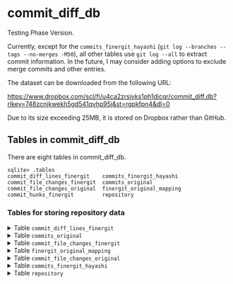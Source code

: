 # commit_diff_db
Testing Phase Version.

Currently, except for the `commits_finergit_hayashi` (`git log --branches --tags --no-merges -M50`), all other tables use `git log --all` to extract commit information. In the future, I may consider adding options to exclude merge commits and other entries.

The dataset can be downloaded from the following URL:

https://www.dropbox.com/scl/fi/u4ca2zrsjyks1ph1dicqr/commit_diff.db?rlkey=748zcnjkwekh5gd541qvhp95j&st=rgpkfpn4&dl=0

Due to its size exceeding 25MB, it is stored on Dropbox rather than GitHub.

## Tables in commit_diff_db

There are eight tables in commit_diff_db.
```shell-session
sqlite> .tables
commit_diff_lines_finergit    commits_finergit_hayashi    
commit_file_changes_finergit  commits_original            
commit_file_changes_original  finergit_original_mapping   
commit_hunks_finergit         repository                   
```

### Tables for storing repository data

<details>
<summary>Table <code>commit_diff_lines_finergit</code></summary>

- The schema of table `commit_diff_lines_finergit` is as follows.
  - To set the primary key, an auto-increment ID was added.

| Field Name       | Data Type           | Nullable | Primary/Foreign Key | Description                                                   |
|------------------|---------------------|----------|----------------------|---------------------------------------------------------------|
| id               | INTEGER             | No       | Primary Key          | Auto-incremented unique identifier                            |
| commit_id        | VARCHAR(40)         | No       |                      | FinerGit commit ID                                            |
| repository_name  | VARCHAR(255)        | No       |                      | Repository name                                               |
| old_filename     | VARCHAR(255)        | No       |                      | Old file name including path                                  |
| new_filename     | VARCHAR(255)        | No       |                      | New file name including path                                  |
| hunk_id          | INTEGER             | No       |                      | Unique identifier for the hunk, starting from 0              |
| hunk_header      | TEXT                | No       |                      | Header information of the hunk, describing the context or code location |
| hunk_size_lines  | INTEGER             | No       |                      | Total number of lines in the hunk                             |
| line_id          | INT                 | No       |                      | Unique identifier for the line, starting from 0              |
| change_type      | ENUM('+', '-')      | No       |                      | Type of change (`+` for addition, `-` for deletion)           |
| token_type       | VARCHAR(50)         | Yes      |                      | Type of token; for comment lines, it may be empty or `JAVADOCCOMMENT` |
| token_value      | TEXT                | No       |                      | Value of the token                                            |


</details>





<details>
<summary>Table <code>commits_original</code></summary>

- The schema of table `commits_original` is as follows.
  - **`is_code_file_modified`** can help filter out commits that do not contain code file (e.g..java) changes.


| Field Name              | Data Type      | Nullable | Primary/Foreign Key | Description                                                       |
|-------------------------|----------------|----------|----------------------|-------------------------------------------------------------------|
| commit_id               | VARCHAR(40)    | No       | Primary Key          | Original Commit ID                            |
| repository_name   | VARCHAR(255)   | No      |                      | Name of the repository, used to identify or describe it      |
| commit_message_subject  | TEXT           | Yes      |                      | Commit message subject                                           |
| is_file_modified        | TINYINT(1)     | No       |                      | With/Without File Modification                                  |
| is_code_file_modified   | TINYINT(1)     | No       |                      | With/Without Code File Modification                            |
| commit_date             | TIMESTAMP      | No       |                      | UTC time, without timezone information                              |

</details>


<details>
<summary>Table <code>commit_file_changes_finergit</code></summary>

- The schema of table `commit_file_changes_finergit` is as follows.
  - To set the primary key, an auto-increment ID was added.

| Field Name       | Data Type       | Nullable | Primary/Foreign Key | Description                                                   |
|------------------|-----------------|----------|----------------------|---------------------------------------------------------------|
| id               | INTEGER         | No       | Primary Key          | Auto-increment                                                |
| commit_id        | VARCHAR(40)     | No       |                      | Finergit commit ID (SHA1 hash value)                         |
| repository_name  | VARCHAR(255)    | No       |                      | Repository name                                               |
| file_status      | VARCHAR(10)     | No       |                      | File status: A (Added), M (Modified), D (Deleted), Rxx (Renamed), Cxx (Copied), etc. |
| old_filename     | VARCHAR(255)    | No       |                      | Old file name including path                                  |
| new_filename     | VARCHAR(255)    | No       |                      | New file name including path                                  |

</details>


<details>
<summary>Table <code>finergit_original_mapping</code></summary>

- The schema of table `finergit_original_mapping` is as follows.
  
| Field Name         | Data Type      | Nullable | Primary/Foreign Key | Description                |
|--------------------|----------------|----------|----------------------|----------------------------|
| commit_id          | VARCHAR(40)    | No       | Primary Key          | FinerGit commit ID         |
| original_commit_id | VARCHAR(7)     | No       |                      | Original Commit ID         |
| repository_name  | VARCHAR(255)    | No       |                      | Repository name                                               |
| commit_date        | TIMESTAMP      | Yes      |                      | UTC time, without timezone information  |

</details>


<details>
<summary>Table <code>commit_file_changes_original</code></summary>

- The schema of table `commit_file_changes_original` is as follows.
  - To set the primary key, an auto-increment ID was added.


| Field Name       | Data Type       | Nullable | Primary/Foreign Key | Description                                                   |
|------------------|-----------------|----------|----------------------|---------------------------------------------------------------|
| id               | INTEGER         | No       | Primary Key          | Auto-increment                                                |
| commit_id        | VARCHAR(40)     | No       |                      | Original commit ID (SHA1 hash value)                         |
| repository_name  | VARCHAR(255)    | No       |                      | Repository name                                               |
| file_status      | VARCHAR(10)     | No       |                      | File status: A (Added), M (Modified), D (Deleted), Rxx (Renamed), Cxx (Copied), etc. |
| old_filename     | VARCHAR(255)    | No       |                      | Old file name including path                                  |
| new_filename     | VARCHAR(255)    | No       |                      | New file name including path                                  |


| File Status | old_filename               | new_filename              |
|-------------|----------------------------|---------------------------|
| A           | Empty                      | Full path of the new file |
| M           | Full path of the original file | Empty                    |
| D           | Full path of the deleted file | Empty                    |
| Rxx         | Full path of the original file | Full path after renaming |
| Cxx         | Full path of the original file | Full path after copying  |
| T           | Full path of the file          | Empty                    |
| U           | Full path of the conflicting file | Empty                |

</details>

<details>
<summary>Table <code>commits_finergit_hayashi</code></summary>

- The schema of table `commits_finergit_hayashi` is as follows.
  - To set the primary key, an auto-increment ID was added.

| Field Name             | Data Type      | Nullable | Primary/Foreign Key | Description                              |
|-------------------------|----------------|----------|----------------------|------------------------------------------|
| id                      | INTEGER        | No       | Primary Key          | Auto-increment                          |
| commit_id               | VARCHAR(40)    | No       |                      | FinerGit commit ID                      |
| repository_name   | VARCHAR(255)   | No      |                      | Name of the repository, used to identify or describe it      |
| file_similarity_score   | INT            | No       |                      | Rxx                                  |
| change_type             | VARCHAR(30)    | No       |                      | Rename Method, Change Parameter, Rename Method+, Move Method, Move Method+, Move and Rename Method, Move and Rename Method+ |
| change_type_info        | TEXT           | No       |                      |                                          |
| old_filename           | VARCHAR(255)   | No       |                      |                                          |
| new_filename           | VARCHAR(255)   | No       |                      |                                          |


</details>

<details>
<summary>Table <code>repository</code></summary>

- The schema of table `repository` is as follows.

| Field Name       | Data Type      | Nullable | Primary/Foreign Key | Description                                                   |
|-------------------|----------------|----------|----------------------|---------------------------------------------------------------|
| id                | INTEGER        | No       | Primary Key          | Unique identifier for the repository, auto-increment primary key |
| repository_url    | TEXT           | No       |                      | Repository URL (e.g., GitHub, GitLab, etc.)                 |
| repository_name   | VARCHAR(255)   | Yes      |                      | Name of the repository, used to identify or describe it      |
| language          | VARCHAR(50)    | No       |                      | Primary programming language of the repository (e.g., Java, Python) |


</details>


